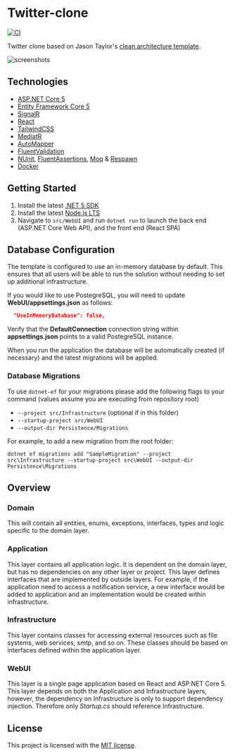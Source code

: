 # Twitter-clone

[![CI](https://github.com/wdesgardin/twitter-clone/actions/workflows/ci.yml/badge.svg)](https://github.com/wdesgardin/twitter-clone/actions/workflows/ci.yml)

Twitter clone based on Jason Taylor's [clean architecture template](https://github.com/jasontaylordev/CleanArchitecture).  

![screenshots](./screenshots.gif)

## Technologies

- [ASP.NET Core 5](https://docs.microsoft.com/en-us/aspnet/core/?view=aspnetcore-5.0)
- [Entity Framework Core 5](https://docs.microsoft.com/en-us/ef/core/)
- [SignalR](https://docs.microsoft.com/en-us/aspnet/signalr/overview/getting-started/introduction-to-signalr)
- [React](https://reactjs.org/)
- [TailwindCSS](https://tailwindcss.com/)
- [MediatR](https://github.com/jbogard/MediatR)
- [AutoMapper](https://automapper.org/)
- [FluentValidation](https://fluentvalidation.net/)
- [NUnit](https://nunit.org/), [FluentAssertions](https://fluentassertions.com/), [Moq](https://github.com/moq) & [Respawn](https://github.com/jbogard/Respawn)
- [Docker](https://www.docker.com/)

## Getting Started

1. Install the latest [.NET 5 SDK](https://dotnet.microsoft.com/download/dotnet/5.0)
2. Install the latest [Node.js LTS](https://nodejs.org/en/)
3. Navigate to `src/WebUI` and run `dotnet run` to launch the back end (ASP.NET Core Web API), and the front end (React SPA)

## Database Configuration

The template is configured to use an in-memory database by default. This ensures that all users will be able to run the solution without needing to set up additional infrastructure.

If you would like to use PostegreSQL, you will need to update **WebUI/appsettings.json** as follows:

```json
  "UseInMemoryDatabase": false,
```

Verify that the **DefaultConnection** connection string within **appsettings.json** points to a valid PostegreSQL instance.

When you run the application the database will be automatically created (if necessary) and the latest migrations will be applied.

### Database Migrations

To use `dotnet-ef` for your migrations please add the following flags to your command (values assume you are executing from repository root)

- `--project src/Infrastructure` (optional if in this folder)
- `--startup-project src/WebUI`
- `--output-dir Persistence/Migrations`

For example, to add a new migration from the root folder:

`dotnet ef migrations add "SampleMigration" --project src\Infrastructure --startup-project src\WebUI --output-dir Persistence\Migrations`

## Overview

### Domain

This will contain all entities, enums, exceptions, interfaces, types and logic specific to the domain layer.

### Application

This layer contains all application logic. It is dependent on the domain layer, but has no dependencies on any other layer or project. This layer defines interfaces that are implemented by outside layers. For example, if the application need to access a notification service, a new interface would be added to application and an implementation would be created within infrastructure.

### Infrastructure

This layer contains classes for accessing external resources such as file systems, web services, smtp, and so on. These classes should be based on interfaces defined within the application layer.

### WebUI

This layer is a single page application based on React and ASP.NET Core 5. This layer depends on both the Application and Infrastructure layers, however, the dependency on Infrastructure is only to support dependency injection. Therefore only _Startup.cs_ should reference Infrastructure.

## License

This project is licensed with the [MIT license](LICENSE).
